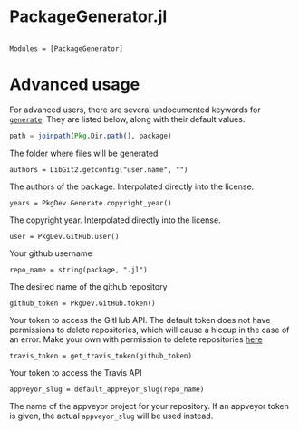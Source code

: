# PackageGenerator.jl

```@index
```

```@autodocs
Modules = [PackageGenerator]
```

# Advanced usage

For advanced users, there are several undocumented keywords for
[`generate`](@ref). They are listed below, along with their default values.

```julia
path = joinpath(Pkg.Dir.path(), package)
```
The folder where files will be generated

```
authors = LibGit2.getconfig("user.name", "")
```
The authors of the package. Interpolated directly into the license.

```
years = PkgDev.Generate.copyright_year()
```
The copyright year. Interpolated directly into the license.

```
user = PkgDev.GitHub.user()
```
Your github username

```
repo_name = string(package, ".jl")
```
The desired name of the github repository

```
github_token = PkgDev.GitHub.token()
```
Your token to access the GitHub API. The default token does not have permissions
to delete repositories, which will cause a hiccup in the case of an error. Make
your own with permission to delete repositories
[here](https://github.com/settings/tokens)

```
travis_token = get_travis_token(github_token)
```
Your token to access the Travis API

```
appveyor_slug = default_appveyor_slug(repo_name)
```
The name of the appveyor project for your repository. If an appveyor token is
given, the actual `appveyor_slug` will be used instead.
